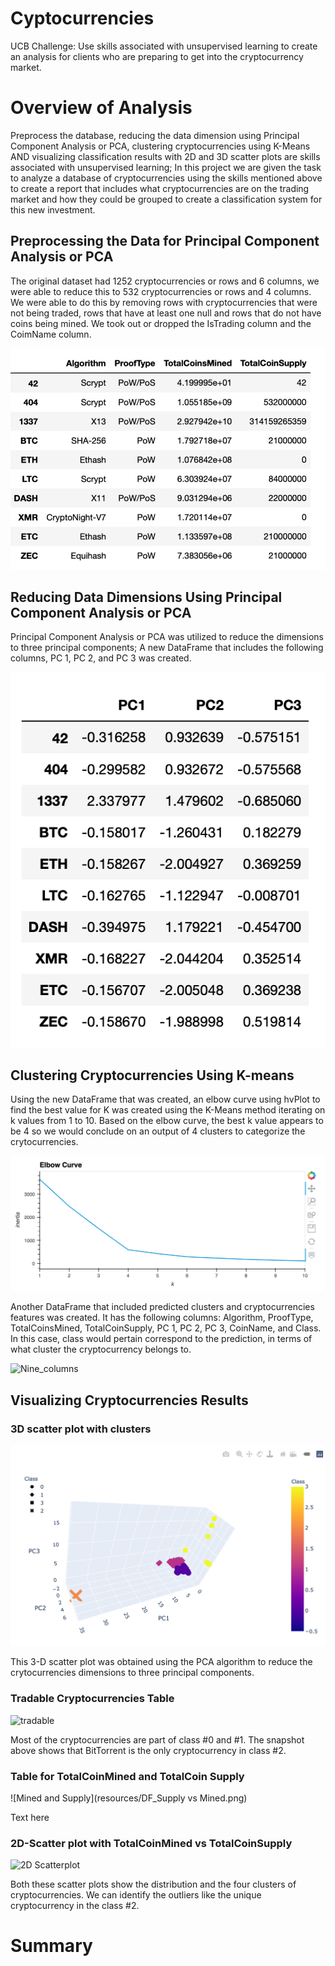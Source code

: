 # Cyptocurrencies
UCB Challenge: Use skills associated with unsupervised learning to create an analysis for clients who are preparing to get into the cryptocurrency market.

# Overview of Analysis
Preprocess the database, reducing the data dimension using Principal Component Analysis or PCA, clustering cryptocurrencies using K-Means AND visualizing classification results with 2D and 3D scatter plots are skills associated with unsupervised learning; In this project we are given the task to analyze a database of cryptocurrencies using the skills mentioned above to create a report that includes what cryptocurrencies are on the trading market and how they could be grouped to create a classification system for this new investment.

## Preprocessing the Data for Principal Component Analysis or PCA
The original dataset had 1252 cryptocurrencies or rows and 6 columns, we were able to reduce this to 532 cryptocurrencies or rows and 4 columns. We were able to do this by removing rows with cryptocurrencies that were not being traded, rows that have at least one null and rows that do not have coins being mined. We took out or dropped the IsTrading column and the CoimName column. 

![Pre_processed_dataset](resources/Preprocessed_data.png)

## Reducing Data Dimensions Using Principal Component Analysis or PCA
Principal Component Analysis or PCA was utilized to reduce the dimensions to three principal components; A new DataFrame that includes the following columns, PC 1, PC 2, and PC 3 was created.

![P123](resources/PC123.png)

## Clustering Cryptocurrencies Using K-means
Using the new DataFrame that was created, an elbow curve using hvPlot to find the best value for K was created using the K-Means method iterating on k values from 1 to 10. Based on the elbow curve, the best k value appears to be 4 so we would conclude on an output of 4 clusters to categorize the crytocurrencies. 

![elbow_curve](resources/elbow_curve.png)

Another DataFrame that included predicted clusters and cryptocurrencies features was created. It has the following columns: Algorithm, ProofType, TotalCoinsMined, TotalCoinSupply, PC 1, PC 2, PC 3, CoinName, and Class. In this case, class would pertain correspond to the prediction, in terms of what cluster the cryptocurrency belongs to.

![Nine_columns](Resources/coinname_dropped)

## Visualizing Cryptocurrencies Results

### 3D scatter plot with clusters

![3D_scatterplot](resources/3d_plot.png)

This 3-D scatter plot was obtained using the PCA algorithm to reduce the crytocurrencies dimensions to three principal components. 

### Tradable Cryptocurrencies Table

![tradable](resources/tradable_table.png)

Most of the cryptocurrencies are part of class #0 and #1.
The snapshot above shows that BitTorrent is the only cryptocurrency in class #2. 

### Table for TotalCoinMined and TotalCoin Supply

![Mined and Supply](resources/DF_Supply vs Mined.png)

Text here

### 2D-Scatter plot with TotalCoinMined vs TotalCoinSupply

![2D Scatterplot](resources/coinsupply_mined.png)

Both these scatter plots show the distribution and the four clusters of cryptocurrencies.
We can identify the outliers like the unique cryptocurrency in the class #2. 

# Summary




